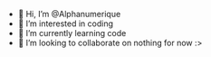 - 👋 Hi, I’m @Alphanumerique
- 👀 I’m interested in coding
- 🌱 I’m currently learning code
- 💞️ I’m looking to collaborate on nothing for now :>

<!---
Alphanumerique/Alphanumerique is a ✨ special ✨ repository because its `README.md` (this file) appears on your GitHub profile.
You can click the Preview link to take a look at your changes.
--->
